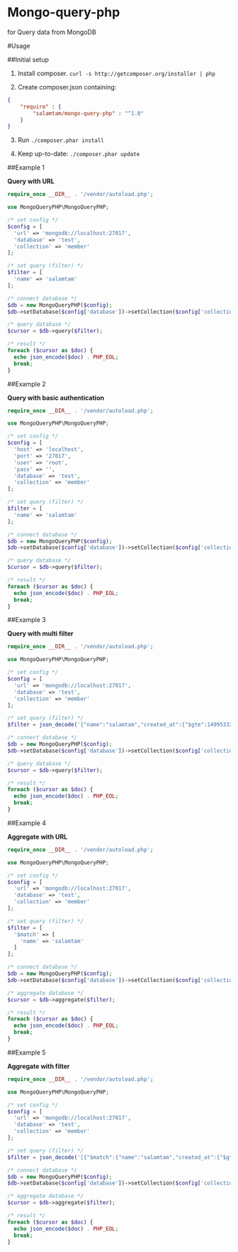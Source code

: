 # Mongo-query-php
for Query data from MongoDB

#Usage

##Initial setup

1. Install composer. `curl -s http://getcomposer.org/installer | php`

2. Create composer.json containing:
  ```json
  {
      "require" : {
          "salamtam/mongo-query-php" : "^1.0"
      }
  }
  ```
3. Run `./composer.phar install`

4. Keep up-to-date: `./composer.phar update`

##Example 1

**Query with URL**
```php
require_once __DIR__ . '/vendor/autoload.php';

use MongoQueryPHP\MongoQueryPHP;

/* set config */
$config = [
  'url' => 'mongodb://localhost:27017',
  'database' => 'test',
  'collection' => 'member'
];

/* set query (filter) */
$filter = [
  'name' => 'salamtam'
];

/* connect database */
$db = new MongoQueryPHP($config);
$db->setDatabase($config['database'])->setCollection($config['collection']);

/* query database */
$cursor = $db->query($filter);

/* result */
foreach ($cursor as $doc) {
  echo json_encode($doc) . PHP_EOL;
  break;
}
```

##Example 2

**Query with basic authentication**
```php
require_once __DIR__ . '/vendor/autoload.php';

use MongoQueryPHP\MongoQueryPHP;

/* set config */
$config = [
  'host' => 'localhost',
  'port' => '27017',
  'user' => 'root',
  'pass' => '',
  'database' => 'test',
  'collection' => 'member'
];

/* set query (filter) */
$filter = [
  'name' => 'salamtam'
];

/* connect database */
$db = new MongoQueryPHP($config);
$db->setDatabase($config['database'])->setCollection($config['collection']);

/* query database */
$cursor = $db->query($filter);

/* result */
foreach ($cursor as $doc) {
  echo json_encode($doc) . PHP_EOL;
  break;
}
```

##Example 3

**Query with multi filter**
```php
require_once __DIR__ . '/vendor/autoload.php';

use MongoQueryPHP\MongoQueryPHP;

/* set config */
$config = [
  'url' => 'mongodb://localhost:27017',
  'database' => 'test',
  'collection' => 'member'
];

/* set query (filter) */
$filter = json_decode('{"name":"salamtam","created_at":{"$gte":1499533200000}}', true);

/* connect database */
$db = new MongoQueryPHP($config);
$db->setDatabase($config['database'])->setCollection($config['collection']);

/* query database */
$cursor = $db->query($filter);

/* result */
foreach ($cursor as $doc) {
  echo json_encode($doc) . PHP_EOL;
  break;
}
```

##Example 4

**Aggregate with URL**
```php
require_once __DIR__ . '/vendor/autoload.php';

use MongoQueryPHP\MongoQueryPHP;

/* set config */
$config = [
  'url' => 'mongodb://localhost:27017',
  'database' => 'test',
  'collection' => 'member'
];

/* set query (filter) */
$filter = [
  '$match' => [
    'name' => 'salamtam'
  ]
];

/* connect database */
$db = new MongoQueryPHP($config);
$db->setDatabase($config['database'])->setCollection($config['collection']);

/* aggregate database */
$cursor = $db->aggregate($filter);

/* result */
foreach ($cursor as $doc) {
  echo json_encode($doc) . PHP_EOL;
  break;
}
```

##Example 5

**Aggregate with filter**
```php
require_once __DIR__ . '/vendor/autoload.php';

use MongoQueryPHP\MongoQueryPHP;

/* set config */
$config = [
  'url' => 'mongodb://localhost:27017',
  'database' => 'test',
  'collection' => 'member'
];

/* set query (filter) */
$filter = json_decode('[{"$match":{"name":"salamtam","created_at":{"$gte":1499533200000}}}]', true);

/* connect database */
$db = new MongoQueryPHP($config);
$db->setDatabase($config['database'])->setCollection($config['collection']);

/* aggregate database */
$cursor = $db->aggregate($filter);

/* result */
foreach ($cursor as $doc) {
  echo json_encode($doc) . PHP_EOL;
  break;
}
```

